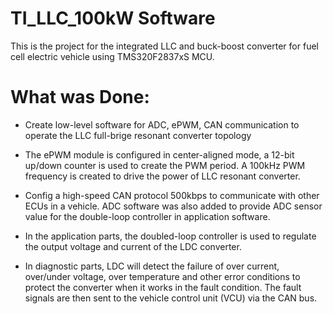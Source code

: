# TI_LLC_100kW Software
This is the project for the integrated LLC and buck-boost converter for fuel cell electric vehicle using TMS320F2837xS MCU.

# What was Done:
- Create low-level software for ADC, ePWM, CAN communication to operate the LLC full-brige resonant converter topology
- The ePWM module is configured in center-aligned mode, a 12-bit up/down counter is used to create the PWM period. A 100kHz PWM frequency is created to drive the power of LLC resonant converter.

- Config a high-speed CAN protocol 500kbps to communicate with other ECUs in a vehicle. ADC software was also added to provide ADC sensor value for the double-loop controller in application software.

- In the application parts, the doubled-loop controller is used to regulate the output voltage and current of the LDC converter.

- In diagnostic parts, LDC will detect the failure of over current, over/under voltage, over temperature and other error conditions to protect the converter when it works in the fault condition. The fault signals are then sent to the vehicle control unit (VCU) via the CAN bus.
